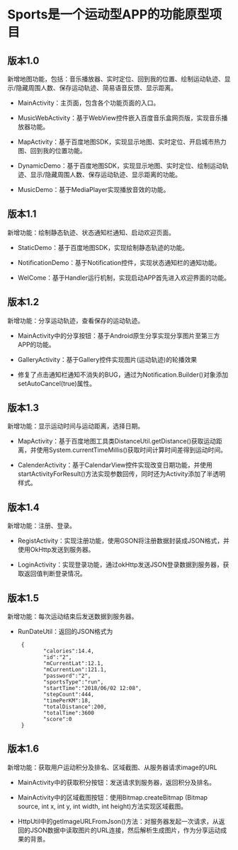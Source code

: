 # Sports是一个运动型APP的功能原型项目
## 版本1.0
新增地图功能，包括：音乐播放器、实时定位、回到我的位置、绘制运动轨迹、显示/隐藏周围人数、保存运动轨迹、简易语音反馈、显示距离。

- MainActivity：主页面，包含各个功能页面的入口。

- MusicWebActivity：基于WebView控件嵌入百度音乐盒网页版，实现音乐播放器功能。

- MapActivity：基于百度地图SDK，实现显示地图、实时定位、开启城市热力图、回到我的位置功能。

- DynamicDemo：基于百度地图SDK，实现显示地图、实时定位、绘制运动轨迹、显示/隐藏周围人数、保存运动轨迹、显示距离的功能。

- MusicDemo：基于MediaPlayer实现播放音效的功能。


## 版本1.1
新增功能：绘制静态轨迹、状态通知栏通知、启动欢迎页面。

- StaticDemo：基于百度地图SDK，实现绘制静态轨迹的功能。

- NotificationDemo：基于Notification控件，实现状态通知栏的通知功能。

- WelCome：基于Handler运行机制，实现启动APP首先进入欢迎界面的功能。

## 版本1.2

新增功能：分享运动轨迹，查看保存的运动轨迹。

- MainActivity中的分享按钮：基于Android原生分享实现分享图片至第三方APP的功能。

- GalleryActivity：基于Gallery控件实现图片(运动轨迹)的轮播效果

- 修复了点击通知栏通知不消失的BUG，通过为Notification.Builder()对象添加setAutoCancel(true)属性。


## 版本1.3

新增功能：显示运动时间与运动距离，选择日期。

- MapActivity：基于百度地图工具类DistanceUtil.getDistance()获取运动距离，并使用System.currentTimeMillis()获取时间计算时间差得到运动时间。

- CalenderActivity：基于CalendarView控件实现改变日期功能，并使用startActivityForResult()方法实现参数回传，同时还为Activity添加了半透明样式。

## 版本1.4

新增功能：注册、登录。

- RegistActivity：实现注册功能，使用GSON将注册数据封装成JSON格式，并使用OkHttp发送到服务器。

- LoginActivity：实现登录功能，通过okHttp发送JSON登录数据到服务器，获取返回值判断登录情况。

## 版本1.5

新增功能：每次运动结束后发送数据到服务器。

- RunDateUtil：返回的JSON格式为
    
    ```
     {  	
            "calories":14.4,
            "id":"2",
            "mCurrentLat":12.1,
            "mCurrentLon":121.1,
            "password":"2",
            "sportsType":"run",
            "startTime":"2018/06/02 12:08",
            "stepCount":444,
            "timePerKM":18,
            "totalDistance":200,
            "totalTime":3600
            "score":0
	 }
	```
	
## 版本1.6

新增功能：获取用户运动积分及排名、区域截图、从服务器请求image的URL

- MainActivity中的获取积分按钮：发送请求到服务器，返回积分及排名。

- MainActivity中的区域截图按钮：使用Bitmap.createBitmap (Bitmap source, int x, int y, int width, int height)方法实现区域截图。

- HttpUtil中的getImageURLFromJson()方法：对服务器发起一次请求，从返回的JSON数据中读取图片的URL连接，然后解析生成图片，作为分享运动成果的背景。